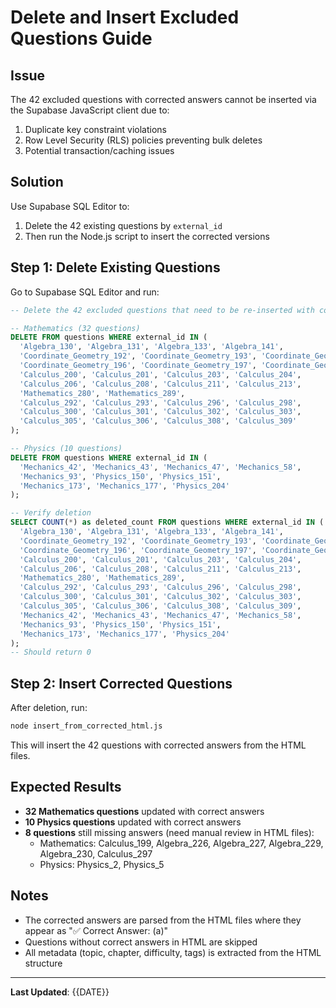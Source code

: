 # Delete and Insert Excluded Questions Guide

## Issue

The 42 excluded questions with corrected answers cannot be inserted via the Supabase JavaScript client due to:
1. Duplicate key constraint violations
2. Row Level Security (RLS) policies preventing bulk deletes
3. Potential transaction/caching issues

## Solution

Use Supabase SQL Editor to:
1. Delete the 42 existing questions by `external_id`
2. Then run the Node.js script to insert the corrected versions

## Step 1: Delete Existing Questions

Go to Supabase SQL Editor and run:

```sql
-- Delete the 42 excluded questions that need to be re-inserted with corrected data

-- Mathematics (32 questions)
DELETE FROM questions WHERE external_id IN (
  'Algebra_130', 'Algebra_131', 'Algebra_133', 'Algebra_141',
  'Coordinate_Geometry_192', 'Coordinate_Geometry_193', 'Coordinate_Geometry_195',
  'Coordinate_Geometry_196', 'Coordinate_Geometry_197', 'Coordinate_Geometry_198',
  'Calculus_200', 'Calculus_201', 'Calculus_203', 'Calculus_204',
  'Calculus_206', 'Calculus_208', 'Calculus_211', 'Calculus_213',
  'Mathematics_280', 'Mathematics_289',
  'Calculus_292', 'Calculus_293', 'Calculus_296', 'Calculus_298',
  'Calculus_300', 'Calculus_301', 'Calculus_302', 'Calculus_303',
  'Calculus_305', 'Calculus_306', 'Calculus_308', 'Calculus_309'
);

-- Physics (10 questions)
DELETE FROM questions WHERE external_id IN (
  'Mechanics_42', 'Mechanics_43', 'Mechanics_47', 'Mechanics_58',
  'Mechanics_93', 'Physics_150', 'Physics_151',
  'Mechanics_173', 'Mechanics_177', 'Physics_204'
);

-- Verify deletion
SELECT COUNT(*) as deleted_count FROM questions WHERE external_id IN (
  'Algebra_130', 'Algebra_131', 'Algebra_133', 'Algebra_141',
  'Coordinate_Geometry_192', 'Coordinate_Geometry_193', 'Coordinate_Geometry_195',
  'Coordinate_Geometry_196', 'Coordinate_Geometry_197', 'Coordinate_Geometry_198',
  'Calculus_200', 'Calculus_201', 'Calculus_203', 'Calculus_204',
  'Calculus_206', 'Calculus_208', 'Calculus_211', 'Calculus_213',
  'Mathematics_280', 'Mathematics_289',
  'Calculus_292', 'Calculus_293', 'Calculus_296', 'Calculus_298',
  'Calculus_300', 'Calculus_301', 'Calculus_302', 'Calculus_303',
  'Calculus_305', 'Calculus_306', 'Calculus_308', 'Calculus_309',
  'Mechanics_42', 'Mechanics_43', 'Mechanics_47', 'Mechanics_58',
  'Mechanics_93', 'Physics_150', 'Physics_151',
  'Mechanics_173', 'Mechanics_177', 'Physics_204'
);
-- Should return 0
```

## Step 2: Insert Corrected Questions

After deletion, run:

```bash
node insert_from_corrected_html.js
```

This will insert the 42 questions with corrected answers from the HTML files.

## Expected Results

- **32 Mathematics questions** updated with correct answers
- **10 Physics questions** updated with correct answers
- **8 questions** still missing answers (need manual review in HTML files):
  - Mathematics: Calculus_199, Algebra_226, Algebra_227, Algebra_229, Algebra_230, Calculus_297
  - Physics: Physics_2, Physics_5

## Notes

- The corrected answers are parsed from the HTML files where they appear as "✅ Correct Answer: (a)"
- Questions without correct answers in HTML are skipped
- All metadata (topic, chapter, difficulty, tags) is extracted from the HTML structure

---

**Last Updated**: {{DATE}}
